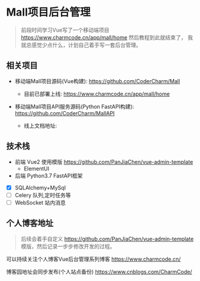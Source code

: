 # Mall项目后台管理

> 前段时间学习Vue写了一个移动端项目 https://www.charmcode.cn/app/mall/home 然后教程到此就结束了， 我就总感觉少点什么，计划自己着手写一套后台管理。

## 相关项目

- 移动端Mall项目源码(Vue构建): https://github.com/CoderCharm/Mall
  - 目前已部署上线: https://www.charmcode.cn/app/mall/home
  
- 移动端Mall项目API服务源码(Python FastAPI构建): https://github.com/CoderCharm/MallAPI
  - 线上文档地址: 
  

## 技术栈
- 前端 Vue2 使用模版 https://github.com/PanJiaChen/vue-admin-template
  - ElementUI
- 后端 Python3.7 FastAPI框架
- [x] SQLAlchemy+MySql
- [ ] Celery 队列,定时任务等
- [ ] WebSocket 站内消息

## 个人博客地址
> 后续会着手自定义 https://github.com/PanJiaChen/vue-admin-template 模版，然后记录一步步修改开发的过程。

可以持续关注个人博客Vue后台管理系列博客
https://www.charmcode.cn/

博客园地址会同步发布(个人站点备份)
https://www.cnblogs.com/CharmCode/



